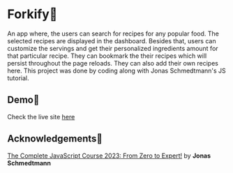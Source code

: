# Forkify🍕

An app where, the users can search for recipes for any popular food. The selected recipes are displayed in the dashboard. Besides that, users can customize the servings and get their personalized ingredients amount for that particular recipe. They can bookmark the their recipes which will persist throughout the page reloads. They can also add their own recipes here. This project was done by coding along with Jonas Schmedtmann's JS tutorial.

## Demo🚀

Check the live site [here](https://readme.so/editor)

## Acknowledgements🪪

[The Complete JavaScript Course 2023: From Zero to Expert!](https://www.udemy.com/course/the-complete-javascript-course) by **Jonas Schmedtmann**
